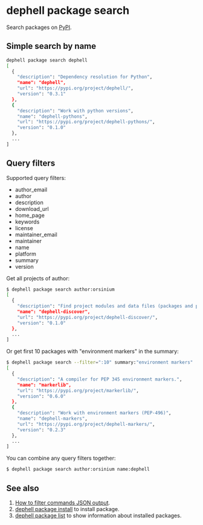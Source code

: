 # dephell package search

Search packages on [PyPI](https://pypi.org/).

## Simple search by name

```bash
dephell package search dephell
[
  {
    "description": "Dependency resolution for Python",
    "name": "dephell",
    "url": "https://pypi.org/project/dephell/",
    "version": "0.3.1"
  },
  {
    "description": "Work with python versions",
    "name": "dephell-pythons",
    "url": "https://pypi.org/project/dephell-pythons/",
    "version": "0.1.0"
  },
  ...
]
```

## Query filters

Supported query filters:

+ author_email
+ author
+ description
+ download_url
+ home_page
+ keywords
+ license
+ maintainer_email
+ maintainer
+ name
+ platform
+ summary
+ version

Get all projects of author:

```bash
$ dephell package search author:orsinium
[
  {
    "description": "Find project modules and data files (packages and package_data for setup.py).",
    "name": "dephell-discover",
    "url": "https://pypi.org/project/dephell-discover/",
    "version": "0.1.0"
  },
  ...
]
```

Or get first 10 packages with "environment markers" in the summary:

```bash
$ dephell package search --filter=":10" summary:"environment markers"
[
  {
    "description": "A compiler for PEP 345 environment markers.",
    "name": "markerlib",
    "url": "https://pypi.org/project/markerlib/",
    "version": "0.6.0"
  },
  {
    "description": "Work with environment markers (PEP-496)",
    "name": "dephell-markers",
    "url": "https://pypi.org/project/dephell-markers/",
    "version": "0.2.3"
  },
  ...
]
```

You can combine any query filters together:

```bash
$ dephell package search author:orsinium name:dephell
```

## See also

1. [How to filter commands JSON output](filters).
1. [dephell package install](cmd-package-install) to install package.
1. [dephell package list](cmd-package-list) to show information about installed packages.

